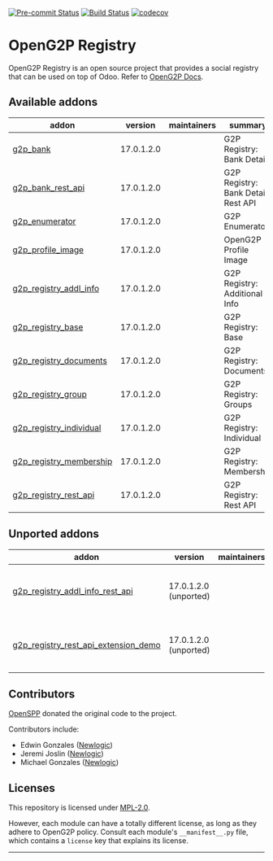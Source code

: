 
<!-- /!\ Non OCA Context : Set here the badge of your runbot / runboat instance. -->
[![Pre-commit Status](https://github.com/openg2p/openg2p-registry/actions/workflows/pre-commit.yml/badge.svg?branch=17.0-1.2)](https://github.com/openg2p/openg2p-registry/actions/workflows/pre-commit.yml?query=branch%3A17.0-1.2)
[![Build Status](https://github.com/openg2p/openg2p-registry/actions/workflows/test.yml/badge.svg?branch=17.0-1.2)](https://github.com/openg2p/openg2p-registry/actions/workflows/test.yml?query=branch%3A17.0-1.2)
[![codecov](https://codecov.io/gh/openg2p/openg2p-registry/branch/17.0-1.2/graph/badge.svg)](https://codecov.io/gh/openg2p/openg2p-registry)
<!-- /!\ Non OCA Context : Set here the badge of your translation instance. -->

<!-- /!\ do not modify above this line -->

# OpenG2P Registry

OpenG2P Registry is an open source project that provides a social registry that can be used on top of Odoo. Refer to [OpenG2P Docs](https://docs.openg2p.org).

<!-- /!\ do not modify below this line -->

<!-- prettier-ignore-start -->

[//]: # (addons)

Available addons
----------------
addon | version | maintainers | summary
--- | --- | --- | ---
[g2p_bank](g2p_bank/) | 17.0.1.2.0 |  | G2P Registry: Bank Details
[g2p_bank_rest_api](g2p_bank_rest_api/) | 17.0.1.2.0 |  | G2P Registry: Bank Details Rest API
[g2p_enumerator](g2p_enumerator/) | 17.0.1.2.0 |  | G2P Enumerator
[g2p_profile_image](g2p_profile_image/) | 17.0.1.2.0 |  | OpenG2P Profile Image
[g2p_registry_addl_info](g2p_registry_addl_info/) | 17.0.1.2.0 |  | G2P Registry: Additional Info
[g2p_registry_base](g2p_registry_base/) | 17.0.1.2.0 |  | G2P Registry: Base
[g2p_registry_documents](g2p_registry_documents/) | 17.0.1.2.0 |  | G2P Registry: Documents
[g2p_registry_group](g2p_registry_group/) | 17.0.1.2.0 |  | G2P Registry: Groups
[g2p_registry_individual](g2p_registry_individual/) | 17.0.1.2.0 |  | G2P Registry: Individual
[g2p_registry_membership](g2p_registry_membership/) | 17.0.1.2.0 |  | G2P Registry: Membership
[g2p_registry_rest_api](g2p_registry_rest_api/) | 17.0.1.2.0 |  | G2P Registry: Rest API


Unported addons
---------------
addon | version | maintainers | summary
--- | --- | --- | ---
[g2p_registry_addl_info_rest_api](g2p_registry_addl_info_rest_api/) | 17.0.1.2.0 (unported) |  | G2P Registry: Additional Info REST API
[g2p_registry_rest_api_extension_demo](g2p_registry_rest_api_extension_demo/) | 17.0.1.2.0 (unported) |  | G2P Registry: Rest API Extension Demo

[//]: # (end addons)

<!-- prettier-ignore-end -->

## Contributors

[OpenSPP](https://openspp.org) donated the original code to the project.

Contributors include:

* Edwin Gonzales ([Newlogic](https://newlogic.com))
* Jeremi Joslin ([Newlogic](https://newlogic.com))
* Michael Gonzales ([Newlogic](https://newlogic.com))


## Licenses

This repository is licensed under [MPL-2.0](LICENSE).

However, each module can have a totally different license, as long as they adhere to OpenG2P
policy. Consult each module's `__manifest__.py` file, which contains a `license` key
that explains its license.

----
<!-- /!\ Non OCA Context : Set here the full description of your organization. -->
